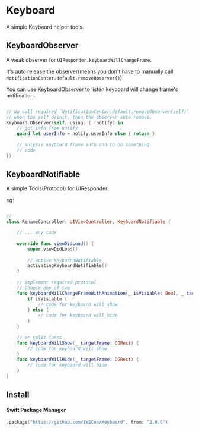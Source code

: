 # Keyboard

A simple Keybaord helper tools.


## KeyboardObserver

A weak observer for `UIResponder.keyboardWillChangeFrame`.

It's auto release the observer(means you don't have to manually call `NotificationCenter.default.removeObserver()`).

You can use KeyboardObserver to listen keyboard will change frame's notification.

```swift

// No call required `NotificationCenter.default.removeObserver(self)`
// when the self deinit, then the observer auto remove.
Keyboard.Observer(self, using: { (notify) in
    // get info from notify
    guard let userInfo = notify.userInfo else { return }
    
    // anlysis keyboard frame info and to do something
    // code
})
```


## KeyboardNotifiable

A simple Tools(Protocol) for UIResponder.

eg:
```swift

// 
class RenameController: UIViewController, KeyboardNotifiable {

    // ... any code
    
    override func viewDidLoad() {
        super.viewDidLoad()
        
        // active KeyboardNotifiable
        activatingKeyboardNotifiable()
    }
    
    // implement required protocol
    // Choose one of two
    func keyboardWillChangeFrameWithAnimation(_ isVisiable: Bool, _ targetFrame: CGRect) { 
        if isVisiable {
            // code for keyboard will show
        } else {
            // code for keyboard will hide
        }
    }
    
    // or split funcs
    func keyboardWillShow(_ targetFrame: CGRect) { 
        // code for keyboard will show
    }
    func keyboardWillHide(_ targetFrame: CGRect) { 
        // code for keybaord will hide
    }
}
```

## Install

#### Swift Package Manager

```swift
.package("https://github.com/iWECon/Keyboard", from: "2.0.0")
```
